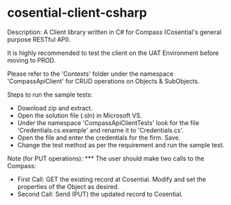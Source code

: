 # cosential-client-csharp
Description: A Client library written in C# for Compass (Cosential's general purpose RESTful API).

It is highly recommended to test the client on the UAT Environment before moving to PROD.

Please refer to the 'Contexts' folder under the namespace 'CompassApiClient' for CRUD operations on Objects & SubObjects.

Steps to run the sample tests:
- Download zip and extract.
- Open the solution file (.sln) in Microsoft VS.
- Under the namespace 'CompassApiClientTests' look for the file 'Credentials.cs.example' and rename it to 'Credentials.cs'.
- Open the file and enter the credentials for the firm. Save.
- Change the test method as per the requirement and run the sample test.

Note (for PUT operations): *** The user should make two calls to the Compass:
- First Call: GET the existing record at Cosential. Modify and set the properties of the Object as desired.
- Second Call: Send (PUT) the updated record to Cosential.
